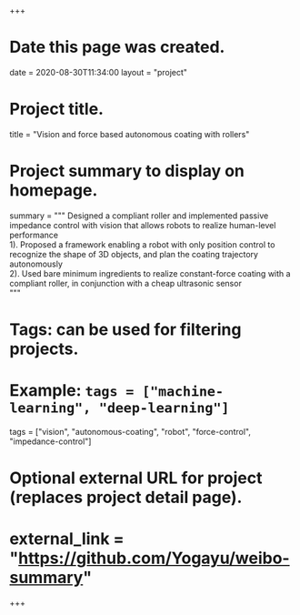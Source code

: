 +++
# Date this page was created.
date = 2020-08-30T11:34:00
layout = "project"

# Project title.
title = "Vision and force based autonomous coating with rollers"

# Project summary to display on homepage.
summary = """
Designed a compliant roller and implemented passive impedance control with vision that allows robots to realize human-level performance<br>
1). Proposed a framework enabling a robot with only position control to recognize the shape of 3D objects, and plan the coating trajectory autonomously<br>
2). Used bare minimum ingredients to realize constant-force coating with a compliant roller, in conjunction with a cheap ultrasonic sensor<br>
"""

# Tags: can be used for filtering projects.
# Example: `tags = ["machine-learning", "deep-learning"]`
tags = ["vision", "autonomous-coating", "robot", "force-control", "impedance-control"]

# Optional external URL for project (replaces project detail page).
# external_link = "https://github.com/Yogayu/weibo-summary"
+++
